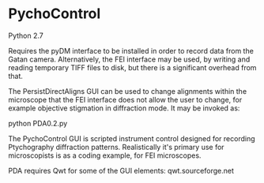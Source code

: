 # PychoControl
Python 2.7

Requires the pyDM interface to be installed in order to record data from the Gatan camera.  Alternatively, the FEI interface
may be used, by writing and reading temporary TIFF files to disk, but there is a significant overhead from that.  

The PersistDirectAligns GUI can be used to change alignments within the microscope that the FEI interface does not allow
the user to change, for example objective stigmation in diffraction mode.  It may be invoked as:

python PDA0.2.py

The PychoControl GUI is scripted instrument control designed for recording Ptychography diffraction patterns. Realistically 
it's primary use for microscopists is as a coding example, for FEI microscopes.

PDA requires Qwt for some of the GUI elements: qwt.sourceforge.net


